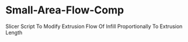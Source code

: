# Small-Area-Flow-Comp
Slicer Script To Modify Extrusion Flow Of Infill Proportionally To Extrusion Length
